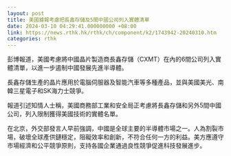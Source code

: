 ```yaml
---
layout: post
title: 美國據報考慮把長鑫存儲及5間中國公司列入實體清單
date: 2024-03-10 04:29:41.000000000 +08:00
link: https://news.rthk.hk/rthk/ch/component/k2/1743942-20240310.htm
categories: rthk
---
```


彭博報道，美國考慮將中國晶片製造商長鑫存儲（CXMT）在內的6間公司列入實體清單，以進一步遏制中國發展先進半導體。

長鑫存儲生產的晶片應用於電腦伺服器及智能汽車等多種產品，並與美國美光、南韓三星電子和SK海力士競爭。

報道引述知情人士稱，美國商務部工業和安全局正考慮將長鑫存儲和另外5間中國公司，列入限制獲得美國技術的實體名單。

在北京，外交部發言人早前強調，中國是全球主要的半導體市場之一。人為割裂市場，破壞全球產供鏈穩定，阻礙效率和創新，不符合任何一方的利益。美方應遵守市場經濟和公平競爭原則，支持各國企業通過良性競爭促進科技發展進步。
